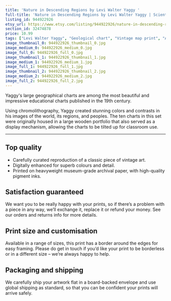 ```yaml
---
title: 'Nature in Descending Regions by Levi Walter Yaggy '
full-title: 'Nature in Descending Regions by Levi Walter Yaggy | Scientific geographical chart print | Vintage wall art | Old map | Educational poster'
listing_id: 944922926
etsy_url: https://www.etsy.com/listing/944922926/nature-in-descending-regions-by-levi?utm_source=site&utm_medium=api&utm_campaign=api
section_id: 32474878
price: 10.99
tags: ["Levi Walter Yaggy", "Geological chart", "Vintage map print", "Art map", "Geological wall art", "Science gift", "Science poster", "Natural history", "Scientific wall art", "Geology gift", "Old map print", "Scientific drawing", "Oceans geography"]
image_thumbnail_0: 944922926_thumbnail_0.jpg
image_medium_0: 944922926_medium_0.jpg
image_full_0: 944922926_full_0.jpg
image_thumbnail_1: 944922926_thumbnail_1.jpg
image_medium_1: 944922926_medium_1.jpg
image_full_1: 944922926_full_1.jpg
image_thumbnail_2: 944922926_thumbnail_2.jpg
image_medium_2: 944922926_medium_2.jpg
image_full_2: 944922926_full_2.jpg
---
```

Yaggy&#39;s large geographical charts are among the most beautiful and impressive educational charts published in the 19th century. 

Using chromolithography, Yaggy created stunning colors and contrasts in his images of the world, its regions, and peoples. The ten charts in this set were originally housed in a large wooden portfolio that also served as a display mechanism, allowing the charts to be tilted up for classroom use. 

---

## Top quality

* Carefully curated reproduction of a classic piece of vintage art.
* Digitally enhanced for superb colours and detail.
* Printed on heavyweight museum-grade archival paper, with high-quality pigment inks.

## Satisfaction guaranteed

We want you to be really happy with your prints, so if there’s a problem with a piece in any way, we’ll exchange it, replace it or refund your money. See our orders and returns info for more details. 

## Print size and customisation

Available in a range of sizes, this print has a border around the edges for easy framing. Please do get in touch if you’d like your print to be borderless or in a different size – we’re always happy to help.

## Packaging and shipping

We carefully ship your artwork flat in a board-backed envelope and use global shipping as standard, so that you can be confident your prints will arrive safely.
